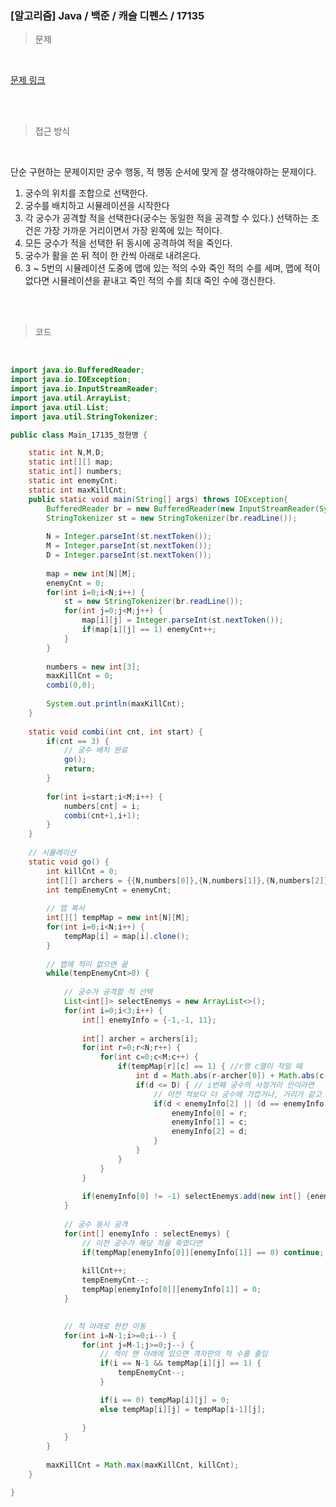 <h3>[알고리즘]  Java / 백준 / 캐슬 디펜스 / 17135 </h3>

> 문제
> 

<br>

[문제 링크](https://www.acmicpc.net/problem/17135)

<br>

<br>

> 접근 방식
> 

<br>

단순 구현하는 문제이지만 궁수 행동, 적 행동 순서에 맞게 잘 생각해야하는 문제이다.

1. 궁수의 위치를 조합으로 선택한다.
2. 궁수를 배치하고 시뮬레이션을 시작한다
3. 각 궁수가 공격할 적을 선택한다(궁수는 동일한 적을 공격할 수 있다.) 선택하는 조건은 가장 가까운 거리이면서 가장 왼쪽에 있는 적이다.
4. 모든 궁수가 적을 선택한 뒤 동시에 공격하여 적을 죽인다.
5. 궁수가 활을 쏜 뒤 적이 한 칸씩 아래로 내려온다.
6. 3 ~ 5번의 시뮬레이션 도중에 맵에 있는 적의 수와 죽인 적의 수를 세며, 맵에 적이 없다면 시뮬레이션을 끝내고 죽인 적의 수를 최대 죽인 수에 갱신한다.

<br>
<br>

> 코드
> 

<br>

```java
import java.io.BufferedReader;
import java.io.IOException;
import java.io.InputStreamReader;
import java.util.ArrayList;
import java.util.List;
import java.util.StringTokenizer;

public class Main_17135_정현명 {

	static int N,M,D;
	static int[][] map;
	static int[] numbers;
	static int enemyCnt;
	static int maxKillCnt;
	public static void main(String[] args) throws IOException{
		BufferedReader br = new BufferedReader(new InputStreamReader(System.in));
		StringTokenizer st = new StringTokenizer(br.readLine());
		
		N = Integer.parseInt(st.nextToken());
		M = Integer.parseInt(st.nextToken());
		D = Integer.parseInt(st.nextToken());
		
		map = new int[N][M];
		enemyCnt = 0;
		for(int i=0;i<N;i++) {
			st = new StringTokenizer(br.readLine());
			for(int j=0;j<M;j++) {
				map[i][j] = Integer.parseInt(st.nextToken());
				if(map[i][j] == 1) enemyCnt++;
			}
		}
		
		numbers = new int[3];
		maxKillCnt = 0;
		combi(0,0);
		
		System.out.println(maxKillCnt);
	}
	
	static void combi(int cnt, int start) {
		if(cnt == 3) {
			// 궁수 배치 완료
			go();
			return;
		}
		
		for(int i=start;i<M;i++) {
			numbers[cnt] = i;
			combi(cnt+1,i+1);
		}
	}
	
	// 시뮬레이션
	static void go() {
		int killCnt = 0;
		int[][] archers = {{N,numbers[0]},{N,numbers[1]},{N,numbers[2]}};
		int tempEnemyCnt = enemyCnt;
		
		// 맵 복사
		int[][] tempMap = new int[N][M];
		for(int i=0;i<N;i++) {
			tempMap[i] = map[i].clone();
		}
		
		// 맵에 적이 없으면 끝
		while(tempEnemyCnt>0) {
			
			// 궁수가 공격할 적 선택
			List<int[]> selectEnemys = new ArrayList<>();
			for(int i=0;i<3;i++) {
				int[] enemyInfo = {-1,-1, 11};
				
				int[] archer = archers[i];
				for(int r=0;r<N;r++) {
					for(int c=0;c<M;c++) {
						if(tempMap[r][c] == 1) { //r행 c열이 적일 때
							int d = Math.abs(r-archer[0]) + Math.abs(c-archer[1]);
							if(d <= D) { // i번째 궁수의 사정거리 안이라면
								// 이전 적보다 더 궁수에 가깝거나, 거리가 같고 더 왼쪽에 있을 경우 갱신
								if(d < enemyInfo[2] || (d == enemyInfo[2] && c < enemyInfo[1])) { 
									enemyInfo[0] = r;
									enemyInfo[1] = c;
									enemyInfo[2] = d;
								}
							}
						}
					}
				}
				
				if(enemyInfo[0] != -1) selectEnemys.add(new int[] {enemyInfo[0],enemyInfo[1]});
			}
			
			// 궁수 동시 공격
			for(int[] enemyInfo : selectEnemys) {
				// 이전 궁수가 해당 적을 죽였다면
				if(tempMap[enemyInfo[0]][enemyInfo[1]] == 0) continue;
				
				killCnt++;
				tempEnemyCnt--;
				tempMap[enemyInfo[0]][enemyInfo[1]] = 0;
			}

			
			// 적 아래로 한칸 이동
			for(int i=N-1;i>=0;i--) {
				for(int j=M-1;j>=0;j--) {
					// 적이 맨 아래에 있으면 격자판의 적 수를 줄임
					if(i == N-1 && tempMap[i][j] == 1) {
						tempEnemyCnt--; 
					}

					if(i == 0) tempMap[i][j] = 0;
					else tempMap[i][j] = tempMap[i-1][j];
					
				}
			}
		}
		
		maxKillCnt = Math.max(maxKillCnt, killCnt);
	}

}
```
